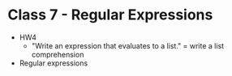 # Class 7 - Regular Expressions

+ HW4
    + "Write an expression that evaluates to a list." = write a list comprehension
+ Regular expressions

